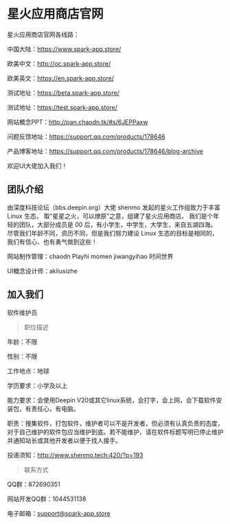 # 星火应用商店官网

星火应用商店官网各线路：

中国大陆：https://www.spark-app.store/

欧美中文：http://oc.spark-app.store/

欧美英文：https://en.spark-app.store/

测试地址：https://beta.spark-app.store/

测试地址：https://test.spark-app.store/

网站概念PPT：http://pan.chaodn.tk/#s/6JEPPaxw

问题反馈地址：https://support.qq.com/products/178646 

产品博客地址：https://support.qq.com/products/178646/blog-archive

欢迎UI大佬加入我们！

## 团队介绍
由深度科技论坛（bbs.deepin.org）大佬 shenmo 发起的星火工作组致力于丰富 Linux 生态，
取“星星之火，可以燎原”之意，组建了星火应用商店。
我们是个年轻的团队，大部分成员是 00 后，有小学生，中学生，大学生，来自五湖四海。
尽管我们年龄不同，资历不同，但是我们努力建设 Linux 生态的目标是相同的，
我们有信心、也有勇气做到这些！

网站制作管理：chaodn Playhi momen jiwangyihao 时间世界

UI概念设计师：akliusizhe 

## 加入我们
软件维护员

> 职位描述

年龄：不限

性别：不限

工作地点：地球

学历要求：小学及以上

能力要求：会使用Deepin V20或其它linux系统，会打字，会上网，会下载软件安装包，有责任心，有电脑。

职责：搜集软件，打包软件，维护者可以不是开发者，但必须有认真负责的态度，对于自己维护的软件包应当维护到底。若不能维护，请在软件标题写明已停止维护并通知站长或其他开发者以便于找人接手。

投递须知：http://www.shenmo.tech:420/?p=193
> 联系方式

QQ群：872690351

网站开发QQ群：1044531138

电子邮箱：support@spark-app.store

